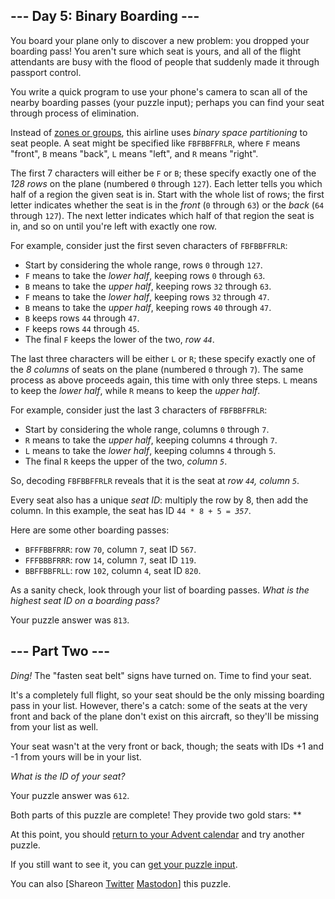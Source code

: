 <main>
  <article class="day-desc">
    <h2>--- Day 5: Binary Boarding ---</h2>
    <p>You board your plane only to discover a new problem: you dropped your boarding pass! You aren't sure which seat
      is yours, and all of the flight attendants are busy with the flood of people that suddenly made it through
      passport control.</p>
    <p>You write a <span title="No problem!">quick program</span> to use your phone's camera to scan all of the nearby
      boarding passes (your puzzle input); perhaps you can find your seat through process of elimination.</p>
    <p>Instead of <a target="_blank" href="https://www.youtube.com/watch?v=oAHbLRjF0vo">zones or groups</a>, this
      airline uses <em>binary space partitioning</em> to seat people. A seat might be specified like
      <code>FBFBBFFRLR</code>, where <code>F</code> means "front", <code>B</code> means "back", <code>L</code> means
      "left", and <code>R</code> means "right".</p>
    <p>The first 7 characters will either be <code>F</code> or <code>B</code>; these specify exactly one of the <em>128
        rows</em> on the plane (numbered <code>0</code> through <code>127</code>). Each letter tells you which half of a
      region the given seat is in. Start with the whole list of rows; the first letter indicates whether the seat is in
      the <em>front</em> (<code>0</code> through <code>63</code>) or the <em>back</em> (<code>64</code> through
      <code>127</code>). The next letter indicates which half of that region the seat is in, and so on until you're left
      with exactly one row.</p>
    <p>For example, consider just the first seven characters of <code>FBFBBFFRLR</code>:</p>
    <ul>
      <li>Start by considering the whole range, rows <code>0</code> through <code>127</code>.</li>
      <li><code>F</code> means to take the <em>lower half</em>, keeping rows <code>0</code> through <code>63</code>.
      </li>
      <li><code>B</code> means to take the <em>upper half</em>, keeping rows <code>32</code> through <code>63</code>.
      </li>
      <li><code>F</code> means to take the <em>lower half</em>, keeping rows <code>32</code> through <code>47</code>.
      </li>
      <li><code>B</code> means to take the <em>upper half</em>, keeping rows <code>40</code> through <code>47</code>.
      </li>
      <li><code>B</code> keeps rows <code>44</code> through <code>47</code>.</li>
      <li><code>F</code> keeps rows <code>44</code> through <code>45</code>.</li>
      <li>The final <code>F</code> keeps the lower of the two, <em>row <code>44</code></em>.</li>
    </ul>
    <p>The last three characters will be either <code>L</code> or <code>R</code>; these specify exactly one of the <em>8
        columns</em> of seats on the plane (numbered <code>0</code> through <code>7</code>). The same process as above
      proceeds again, this time with only three steps. <code>L</code> means to keep the <em>lower half</em>, while
      <code>R</code> means to keep the <em>upper half</em>.</p>
    <p>For example, consider just the last 3 characters of <code>FBFBBFFRLR</code>:</p>
    <ul>
      <li>Start by considering the whole range, columns <code>0</code> through <code>7</code>.</li>
      <li><code>R</code> means to take the <em>upper half</em>, keeping columns <code>4</code> through <code>7</code>.
      </li>
      <li><code>L</code> means to take the <em>lower half</em>, keeping columns <code>4</code> through <code>5</code>.
      </li>
      <li>The final <code>R</code> keeps the upper of the two, <em>column <code>5</code></em>.</li>
    </ul>
    <p>So, decoding <code>FBFBBFFRLR</code> reveals that it is the seat at <em>row <code>44</code>, column
        <code>5</code></em>.</p>
    <p>Every seat also has a unique <em>seat ID</em>: multiply the row by 8, then add the column. In this example, the
      seat has ID <code>44 * 8 + 5 = <em>357</em></code>.</p>
    <p>Here are some other boarding passes:</p>
    <ul>
      <li><code>BFFFBBFRRR</code>: row <code>70</code>, column <code>7</code>, seat ID <code>567</code>.</li>
      <li><code>FFFBBBFRRR</code>: row <code>14</code>, column <code>7</code>, seat ID <code>119</code>.</li>
      <li><code>BBFFBBFRLL</code>: row <code>102</code>, column <code>4</code>, seat ID <code>820</code>.</li>
    </ul>
    <p>As a sanity check, look through your list of boarding passes. <em>What is the highest seat ID on a boarding
        pass?</em></p>
  </article>
  <p>Your puzzle answer was <code>813</code>.</p>
  <article class="day-desc">
    <h2 id="part2">--- Part Two ---</h2>
    <p><em>Ding!</em> The "fasten seat belt" signs have turned on. Time to find your seat.</p>
    <p>It's a completely full flight, so your seat should be the only missing boarding pass in your list. However,
      there's a catch: some of the seats at the very front and back of the plane don't exist on this aircraft, so
      they'll be missing from your list as well.</p>
    <p>Your seat wasn't at the very front or back, though; the seats with IDs +1 and -1 from yours will be in your list.
    </p>
    <p><em>What is the ID of your seat?</em></p>
  </article>
  <p>Your puzzle answer was <code>612</code>.</p>
  <p class="day-success">Both parts of this puzzle are complete! They provide two gold stars: **</p>
  <p>At this point, you should <a href="/2020">return to your Advent calendar</a> and try another puzzle.</p>
  <p>If you still want to see it, you can <a href="5/input" target="_blank">get your puzzle input</a>.</p>
  <p>You can also <span class="share">[Share<span class="share-content">on
        <a href="https://twitter.com/intent/tweet?text=I%27ve+completed+%22Binary+Boarding%22+%2D+Day+5+%2D+Advent+of+Code+2020&amp;url=https%3A%2F%2Fadventofcode%2Ecom%2F2020%2Fday%2F5&amp;related=ericwastl&amp;hashtags=AdventOfCode"
          target="_blank">Twitter</a>
        <a href="javascript:void(0);"
          onclick="var mastodon_instance=prompt('Mastodon Instance / Server Name?'); if(typeof mastodon_instance==='string' && mastodon_instance.length){this.href='https://'+mastodon_instance+'/share?text=I%27ve+completed+%22Binary+Boarding%22+%2D+Day+5+%2D+Advent+of+Code+2020+%23AdventOfCode+https%3A%2F%2Fadventofcode%2Ecom%2F2020%2Fday%2F5'}else{return false;}"
          target="_blank">Mastodon</a></span>]</span> this puzzle.</p>
</main>